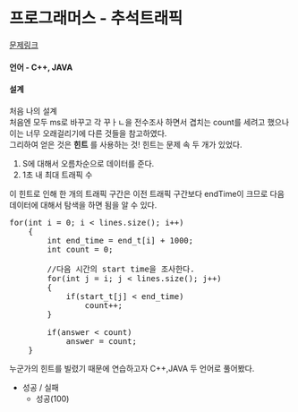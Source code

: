 # 프로그래머스 - 추석트래픽
[문제링크](https://programmers.co.kr/learn/courses/30/lessons/17676?language=java)

#### 언어 - C++, JAVA
#### 설계
처음 나의 설계   
처음엔 모두 ms로 바꾸고 각 꾸ㅏㄴ을 전수조사 하면서 겹치는 count를 세려고 했으나 이는 너무 오래걸리기에 다른 것들을 참고하였다.   
그리하여 얻은 것은 **힌트** 를 사용하는 것! 힌트는 문제 속 두 개가 있었다.   
1. S에 대해서 오름차순으로 데이터를 준다.
2. 1초 내 최대 트래픽 수   

이 힌트로 인해 한 개의 트래픽 구간은 이전 트래픽 구간보다 endTime이 크므로 다음 데이터에 대해서 탐색을 하면 됨을 알 수 있다.
<pre>
for(int i = 0; i < lines.size(); i++)
    {
        int end_time = end_t[i] + 1000;
        int count = 0;
        
        //다음 시간의 start time을 조사한다.
        for(int j = i; j < lines.size(); j++)
        {
            if(start_t[j] < end_time)
                count++;
        }
        
        if(answer < count)
            answer = count;
    }
</pre>
누군가의 힌트를 빌렸기 때문에 연습하고자 C++,JAVA 두 언어로 풀어봤다.   
* 성공 / 실패
    - 성공(100)
